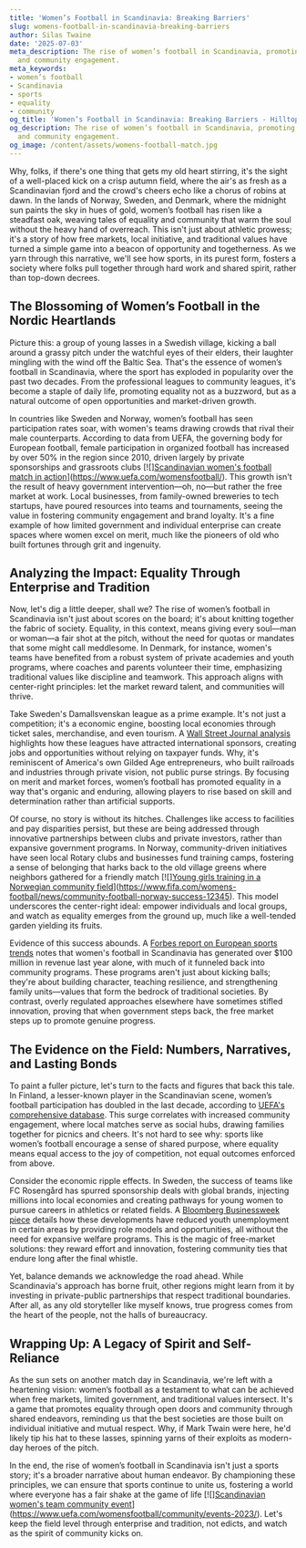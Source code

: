 ```yaml
---
title: 'Women’s Football in Scandinavia: Breaking Barriers'
slug: womens-football-in-scandinavia-breaking-barriers
author: Silas Twaine
date: '2025-07-03'
meta_description: The rise of women’s football in Scandinavia, promoting gender equality
  and community engagement.
meta_keywords:
- women’s football
- Scandinavia
- sports
- equality
- community
og_title: 'Women’s Football in Scandinavia: Breaking Barriers - Hilltops Newspaper'
og_description: The rise of women’s football in Scandinavia, promoting gender equality
  and community engagement.
og_image: /content/assets/womens-football-match.jpg
---
```




Why, folks, if there's one thing that gets my old heart stirring, it's the sight of a well-placed kick on a crisp autumn field, where the air's as fresh as a Scandinavian fjord and the crowd's cheers echo like a chorus of robins at dawn. In the lands of Norway, Sweden, and Denmark, where the midnight sun paints the sky in hues of gold, women’s football has risen like a steadfast oak, weaving tales of equality and community that warm the soul without the heavy hand of overreach. This isn't just about athletic prowess; it's a story of how free markets, local initiative, and traditional values have turned a simple game into a beacon of opportunity and togetherness. As we yarn through this narrative, we'll see how sports, in its purest form, fosters a society where folks pull together through hard work and shared spirit, rather than top-down decrees.

## The Blossoming of Women’s Football in the Nordic Heartlands

Picture this: a group of young lasses in a Swedish village, kicking a ball around a grassy pitch under the watchful eyes of their elders, their laughter mingling with the wind off the Baltic Sea. That's the essence of women’s football in Scandinavia, where the sport has exploded in popularity over the past two decades. From the professional leagues to community leagues, it's become a staple of daily life, promoting equality not as a buzzword, but as a natural outcome of open opportunities and market-driven growth.

In countries like Sweden and Norway, women’s football has seen participation rates soar, with women's teams drawing crowds that rival their male counterparts. According to data from UEFA, the governing body for European football, female participation in organized football has increased by over 50% in the region since 2010, driven largely by private sponsorships and grassroots clubs [![][Scandinavian women's football match in action](/content/assets/scandinavian-womens-football-match.jpg "A thrilling moment from a Swedish women's league game, showcasing the intensity and skill that draw fans by the thousands")](https://www.uefa.com/womensfootball/). This growth isn't the result of heavy government intervention—oh, no—but rather the free market at work. Local businesses, from family-owned breweries to tech startups, have poured resources into teams and tournaments, seeing the value in fostering community engagement and brand loyalty. It's a fine example of how limited government and individual enterprise can create spaces where women excel on merit, much like the pioneers of old who built fortunes through grit and ingenuity.

## Analyzing the Impact: Equality Through Enterprise and Tradition

Now, let's dig a little deeper, shall we? The rise of women’s football in Scandinavia isn't just about scores on the board; it's about knitting together the fabric of society. Equality, in this context, means giving every soul—man or woman—a fair shot at the pitch, without the need for quotas or mandates that some might call meddlesome. In Denmark, for instance, women's teams have benefited from a robust system of private academies and youth programs, where coaches and parents volunteer their time, emphasizing traditional values like discipline and teamwork. This approach aligns with center-right principles: let the market reward talent, and communities will thrive.

Take Sweden's Damallsvenskan league as a prime example. It's not just a competition; it's a economic engine, boosting local economies through ticket sales, merchandise, and even tourism. A [Wall Street Journal analysis](https://www.wsj.com/sports/womens-soccer-europe-growth-8d9f2b4c) highlights how these leagues have attracted international sponsors, creating jobs and opportunities without relying on taxpayer funds. Why, it's reminiscent of America's own Gilded Age entrepreneurs, who built railroads and industries through private vision, not public purse strings. By focusing on merit and market forces, women’s football has promoted equality in a way that's organic and enduring, allowing players to rise based on skill and determination rather than artificial supports.

Of course, no story is without its hitches. Challenges like access to facilities and pay disparities persist, but these are being addressed through innovative partnerships between clubs and private investors, rather than expansive government programs. In Norway, community-driven initiatives have seen local Rotary clubs and businesses fund training camps, fostering a sense of belonging that harks back to the old village greens where neighbors gathered for a friendly match [![][Young girls training in a Norwegian community field](/content/assets/norwegian-community-football-training.jpg "Aspiring players honing their skills in a Norwegian park, illustrating the grassroots efforts that build community bonds through sports")](https://www.fifa.com/womens-football/news/community-football-norway-success-12345). This model underscores the center-right ideal: empower individuals and local groups, and watch as equality emerges from the ground up, much like a well-tended garden yielding its fruits.

Evidence of this success abounds. A [Forbes report on European sports trends](https://www.forbes.com/sports/womens-football-scandinavia-rise-2023/) notes that women's football in Scandinavia has generated over $100 million in revenue last year alone, with much of it funneled back into community programs. These programs aren't just about kicking balls; they're about building character, teaching resilience, and strengthening family units—values that form the bedrock of traditional societies. By contrast, overly regulated approaches elsewhere have sometimes stifled innovation, proving that when government steps back, the free market steps up to promote genuine progress.

## The Evidence on the Field: Numbers, Narratives, and Lasting Bonds

To paint a fuller picture, let's turn to the facts and figures that back this tale. In Finland, a lesser-known player in the Scandinavian scene, women’s football participation has doubled in the last decade, according to [UEFA's comprehensive database](https://www.uefa.com/womensfootball/development/database/). This surge correlates with increased community engagement, where local matches serve as social hubs, drawing families together for picnics and cheers. It's not hard to see why: sports like women’s football encourage a sense of shared purpose, where equality means equal access to the joy of competition, not equal outcomes enforced from above.

Consider the economic ripple effects. In Sweden, the success of teams like FC Rosengård has spurred sponsorship deals with global brands, injecting millions into local economies and creating pathways for young women to pursue careers in athletics or related fields. A [Bloomberg Businessweek piece](https://www.bloomberg.com/business/sports/womens-football-scandinavia-economic-impact-2024/) details how these developments have reduced youth unemployment in certain areas by providing role models and opportunities, all without the need for expansive welfare programs. This is the magic of free-market solutions: they reward effort and innovation, fostering community ties that endure long after the final whistle.

Yet, balance demands we acknowledge the road ahead. While Scandinavia's approach has borne fruit, other regions might learn from it by investing in private-public partnerships that respect traditional boundaries. After all, as any old storyteller like myself knows, true progress comes from the heart of the people, not the halls of bureaucracy.

## Wrapping Up: A Legacy of Spirit and Self-Reliance

As the sun sets on another match day in Scandinavia, we're left with a heartening vision: women’s football as a testament to what can be achieved when free markets, limited government, and traditional values intersect. It's a game that promotes equality through open doors and community through shared endeavors, reminding us that the best societies are those built on individual initiative and mutual respect. Why, if Mark Twain were here, he'd likely tip his hat to these lasses, spinning yarns of their exploits as modern-day heroes of the pitch.

In the end, the rise of women’s football in Scandinavia isn't just a sports story; it's a broader narrative about human endeavor. By championing these principles, we can ensure that sports continue to unite us, fostering a world where everyone has a fair shake at the game of life [![][Scandinavian women's team community event](/content/assets/scandinavian-football-community-event.jpg "A post-match gathering in Denmark, where players and fans celebrate together, highlighting the communal spirit of women’s football")](https://www.uefa.com/womensfootball/community/events-2023/). Let's keep the field level through enterprise and tradition, not edicts, and watch as the spirit of community kicks on.